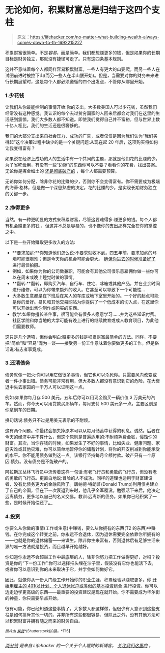 # 无论如何，积累财富总是归结于这四个支柱

> 原文：<https://lifehacker.com/no-matter-what-building-wealth-always-comes-down-to-th-1692215227>

积累财富很简单。不是*容易*，而是简单。我们都想赚更多的钱，但是如果你的长期目标是财务独立，那就没有捷径可走了。只有这四条基本规则。



这并不意味着每个人都同样容易积累财富。一些人有更大的山要爬，而另一些人在试图前进时被拉下山(而另一些人在半山腰开始)。但是，当需要对你的财务未来进行长期展望时，这是每个人都必须遵循的四个出发点，不管你从哪里开始。

### 1.少花钱

让我们从你最能控制的事情开始:你的支出。大多数美国人可以少花钱，虽然我们经常没有这种感觉。我认识的每个去过贫穷国家的人回来后都会对我们在这里的生活感到震惊。我们大多数人都不知道。即使我们觉得自己并不富裕，但与世界上数十亿人相比，我们的生活还是很奢侈的。

我们的大部分支出来自社会压力、成功的广告，或者仅仅是因为我们认为“我们买得起”这个决策过程中缺少的是一个关键问题:从现在起 20 年后，这项购买将如何让我变得富有？

如果说在经济上成功的人的生活中有一个共同的主题，那就是他们花的比赚的少。为了省吃俭用，有没有一些“边际”的东西你可以不要？看看你的花费，找出答案。无论你是挥金如土的 [还是彻底破产的](https://lifehacker.com/how-to-budget-when-you-re-broke-1561620381) ，每个人都需要预算。

无论你如何分配，除非你花的比赚的少，否则你不会变得富有。你不需要成为极端的海蒂·格林，但是做一个深思熟虑的决定，花的比赚的少，是实现长期财务独立的关键一步。

### 2.挣得更多

当然，有一种更明显的方式来积累财富，尽管这要难得多:赚更多的钱。每个人都有机会赚更多的钱 ，但这并不总是容易的，也不像你的支出那样完全在你的掌控之中。

以下是一些开始赚取更多收入的方法:

*   **要求加薪:**你知道他们怎么说:不要求就收不到。四五年前，要求加薪的环境可能很艰难；但是今天你的机会可能会更大。 [确保你进去的时候准备好了](http://lifehacker.com/the-right-way-to-ask-for-a-raise-and-get-what-you-deser-1577005970) 进行最佳拍摄。
*   例如，如果你为你的公司做兼职，可能会有其他公司很乐意雇佣你做一些你可以在周末或晚上睡觉时做的事情。
*   **翻转:**翻转，即购买汽车、自行车、住宅、冰箱或其他产品，并在业余时间进行维修，可以为你带来额外的收入。它甚至可以导致下一个可能性...
*   大多数生意都是在下班后在某人的车库或地下室里开始的。一个好的起点可能是你的爱好。易贝和其他交易网站为你提供了一个低成本的切入点，在这里你可以开始出售你制作或购买的东西。
*   教学:如果你擅长某件事，很可能会有很多人愿意学习……并为这些知识付费。社区学院和你当地的大学可能有晚上进行的继续教育或成人教育项目，为此他们需要教师。

这只是几个选项，但你会明白:赚更多的钱是积累财富最简单的方法。同样，不要把“简单”和“容易”混为一谈——接受另一份工作意味着你要做更多的工作。但是俗话说:有志者事竟成。

### 3.还清债务

债务就像一把火:你可以用它做很多事情，但它也可以杀死你。只需要风向改变或者一件小事出错。债务可能非常有用，但大多数人都没有意识到它的危险，在大衰退中失去家园的一千万人可以证明这一点。

例如:如果你每月存 500 美元，五年后你可以用现金购买一辆价值 3 万美元的汽车。然而，你今天可以用贷款买那辆车，每月支付 500 美元多一点。主要区别是你拿到车的日期。

换句话说:债务只不过是用美元表示的不耐烦。

这有两个问题。你最终会损失掉原本可以从每月储蓄中获得的利息。诚然，后者在今天的经济中并不算什么，但这个原则是普遍适用的:不耐烦耗费金钱，侵蚀你的财富。其次，当你存钱的时候，如果发生了不好的事情，比如失业、健康问题、家庭灾难或其他灾难，你可以简单地暂停你的储蓄计划，将你的开支削减到你能承受的水平。你不能用债务做到这一点。该银行坚持每月全额付款。破产只有一个原因:债务。没有债务是不能破产的。

阿拉斯加丛林飞行员中流传着这样一句话:有老飞行员和勇敢的飞行员，但没有老的勇敢的飞行员。更直白地说:冒险的人不成功。同样的道理也适用于财富建设者，没有比债务更大的金融风险了。唐纳德·特朗普(Donald Trump)利用债务建立了自己的帝国，但在下一次衰退到来时，他几乎全军覆没。勉强活下来后，他决定远离债务，更多地以自己的名义交易。教训:远离新的债务，如果你已经积累了一些，是时候开始偿还了[。](https://lifehacker.com/a-step-by-step-guide-to-getting-out-of-debt-1475515477)

### 4.投资

你要么从你做的事情(工作或生意)中赚钱，要么从你拥有的东西(T2 的东西)中赚钱。在你完成这个转变之前，你永远不会退休，因为退休需要完全依靠你所拥有的——也就是你的退休储蓄——来谋生。除非你生来富有，否则退休后有足够生活来源的唯一方法就是投资，而且越早开始越好。

你知道你永远不会超越工作中最底层的人，除非你努力把工作做得更好，对吗？投资是你的“下一份工作”:你可以选择把头埋在沙子里，假装没有它你也能活下去，或者你可以意识到你的未来取决于它，并学会如何做好它。

因此，就像你从一份入门级工作开始你的职业生涯，积累经验以赚取更多，你 [开始用雇主的 401(k)计划、个人退休帐户或类似的基本投资组合](https://lifehacker.com/how-to-build-an-easy-beginner-set-and-forget-investm-1686878594) 进行投资。你可以边走边学更高级的东西——最重要的投资建议是现在就开始。你不需要成为华尔街的神童，你只需要早点开始。

很有可能，你已经知道这些事情了。大多数人都这样做，但很少有人意识到这些支柱是如何排斥其他一切的。并非所有这些都很容易，但除此之外，没有其他方法可以积累财富并拥有随之而来的财务自由。

<small>*照片由*</small> [<small>*柴武*</small>](http://www.shutterstock.com/pic-191618780/stock-vector-growing-money.html)<small>*(Shutterstock)拍摄。*T15】</small>

* * *

[*两分钱*](http://ift.tt/MNrhmo) *是来自 Lifehacker 的一个关于个人理财的新博客。* [*关注我们这里的*](http://ift.tt/1cudqxU) *。*